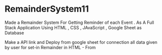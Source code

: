 # RemainderSystem11
Made a Remainder System For Getting Reminder of each Event . As A Full Stack Application Using HTML , CSS , JAvaScript , Google Sheet as Database

Make a API link and Deploy from google sheet for connection all data given by user for set-in Remainder in HTML - From

